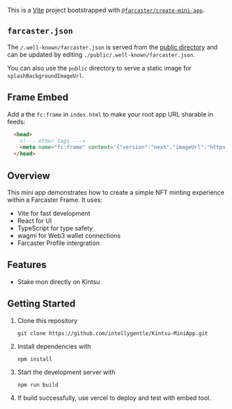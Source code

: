 This is a [Vite](https://vitejs.dev) project bootstrapped with [`@farcaster/create-mini-app`](https://github.com/farcasterxyz/frames/tree/main/packages/create-mini-app).

## `farcaster.json`

The `/.well-known/farcaster.json` is served from the [public
directory](https://vite.dev/guide/assets) and can be updated by editing
`./public/.well-known/farcaster.json`.

You can also use the `public` directory to serve a static image for `splashBackgroundImageUrl`.

## Frame Embed

Add a the `fc:frame` in `index.html` to make your root app URL sharable in feeds:

```html
  <head>
    <!--- other tags --->
    <meta name="fc:frame" content='{"version":"next","imageUrl":"https://placehold.co/900x600.png?text=Frame%20Image","button":{"title":"Open","action":{"type":"launch_frame","name":"App Name","url":"https://app.com"}}}' /> 
  </head>
```

## Overview

This mini app demonstrates how to create a simple NFT minting experience within a Farcaster Frame. It uses:

- Vite for fast development
- React for UI
- TypeScript for type safety
- wagmi for Web3 wallet connections
- Farcaster Profile intergration

## Features
- Stake mon directly on Kintsu

## Getting Started

1. Clone this repository
   ```
   git clone https://github.com/intellygentle/Kintsu-MiniApp.git
   ```
2. Install dependencies with 
   ```
   npm install
   ```
3. Start the development server with 
   ```
   npm run build
   ```
4. If build successfully, use vercel to deploy and test with embed tool.

